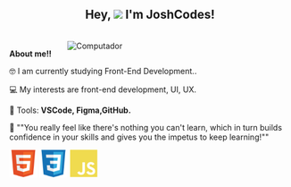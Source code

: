 <div align = "center">

##  Hey, <img src = "https://raw.githubusercontent.com/iampavangandhi/iampavangandhi/master/gifs/Hi.gif" width = "30px"> I'm JoshCodes! </h2>

<br />
</div>

<img src="https://camo.githubusercontent.com/7b74c6396b4fe40895b2d3da58b95e97abbd2e15c5ef58be30e954fc1b059da8/68747470733a2f2f692e696d6775722e636f6d2f384d75705a48592e676966" min-width="400px" max-width="400px" width="400px" align="right" alt="Computador">

**About me!!**
<p align="left"> 
  🤓 I am currently studying Front-End Development.</strong>.
</p>

<p align="left"> 
 💻 My interests are front-end development, UI, UX.
</p>

<p align="left">
  💼 Tools: <strong>VSCode, Figma,GitHub.</strong>
</p>

<p align="left">
  💬 ""You really feel like there's nothing you can't learn, which in turn builds confidence in your skills and gives you the impetus to keep learning!""
</p>


<div style="display: inline_block">
  <img align="center" alt="JoCode-HTML" height="50" width="50" src="https://raw.githubusercontent.com/devicons/devicon/master/icons/html5/html5-original.svg">
  <img align="center" alt="JoCode-CSS" height="50" width="50" src="https://raw.githubusercontent.com/devicons/devicon/master/icons/css3/css3-original.svg">
  <img align="center" alt="JoCode-Js" height="50" width="50" src="https://raw.githubusercontent.com/devicons/devicon/master/icons/javascript/javascript-plain.svg">
</div>


<br>
